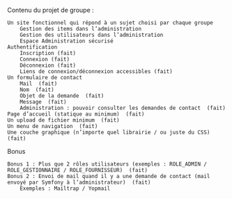 Contenu du projet de groupe :

    Un site fonctionnel qui répond à un sujet choisi par chaque groupe
        Gestion des items dans l’administration
        Gestion des utilisateurs dans l’administration
        Espace Administration sécurisé
    Authentification
        Inscription (fait)
        Connexion (fait)
        Déconnexion (fait)
        Liens de connexion/déconnexion accessibles (fait)
    Un formulaire de contact
        Mail  (fait)
        Nom  (fait)
        Objet de la demande  (fait)
        Message  (fait)
        Administration : pouvoir consulter les demandes de contact  (fait)
    Page d’accueil (statique au minimum)  (fait)
    Un upload de fichier minimum  (fait)
    Un menu de navigation  (fait)
    Une couche graphique (n’importe quel librairie / ou juste du CSS)  (fait)

Bonus

    Bonus 1 : Plus que 2 rôles utilisateurs (exemples : ROLE_ADMIN / ROLE_GESTIONNAIRE / ROLE_FOURNISSEUR)  (fait)
    Bonus 2 : Envoi de mail quand il y a une demande de contact (mail envoyé par Symfony à l’administrateur)  (fait)
        Exemples : Mailtrap / Yopmail
